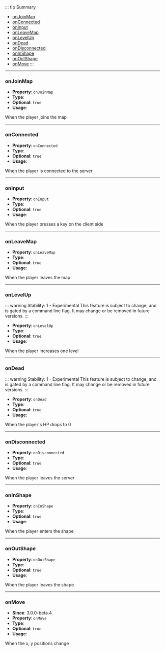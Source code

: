 ::: tip Summary
- [onJoinMap](#onjoinmap)
- [onConnected](#onconnected)
- [onInput](#oninput)
- [onLeaveMap](#onleavemap)
- [onLevelUp](#onlevelup)
- [onDead](#ondead)
- [onDisconnected](#ondisconnected)
- [onInShape](#oninshape)
- [onOutShape](#onoutshape)
- [onMove](#onmove)
:::
---
### onJoinMap
- **Property**: `onJoinMap`
- **Type**: <Type type=' (player: <a href="/commands/common.html">RpgPlayer</a>, map: <a href="/classes/map.html">RpgMap</a>) =&gt; any ' />
- **Optional**: `true` 
- **Usage**:


 When the player joins the map


---
### onConnected
- **Property**: `onConnected`
- **Type**: <Type type=' (player: <a href="/commands/common.html">RpgPlayer</a>) =&gt; any ' />
- **Optional**: `true` 
- **Usage**:


 When the player is connected to the server


---
### onInput
- **Property**: `onInput`
- **Type**: <Type type=' (player: <a href="/commands/common.html">RpgPlayer</a>, data: { input: Direction | Control | string, moving: boolean }) =&gt; any ' />
- **Optional**: `true` 
- **Usage**:


 When the player presses a key on the client side


---
### onLeaveMap
- **Property**: `onLeaveMap`
- **Type**: <Type type=' (player: <a href="/commands/common.html">RpgPlayer</a>, map: <a href="/classes/map.html">RpgMap</a>) =&gt; any ' />
- **Optional**: `true` 
- **Usage**:


 When the player leaves the map


---
### onLevelUp
::: warning
Stability: 1 - Experimental
This feature is subject to change, and is gated by a command line flag.
It may change or be removed in future versions.
:::
    
- **Property**: `onLevelUp`
- **Type**: <Type type=' (player: <a href="/commands/common.html">RpgPlayer</a>, nbLevel: number) =&gt; any ' />
- **Optional**: `true` 
- **Usage**:


 When the player increases one level


---
### onDead
::: warning
Stability: 1 - Experimental
This feature is subject to change, and is gated by a command line flag.
It may change or be removed in future versions.
:::
    
- **Property**: `onDead`
- **Type**: <Type type=' (player: <a href="/commands/common.html">RpgPlayer</a>) =&gt; any ' />
- **Optional**: `true` 
- **Usage**:


 When the player's HP drops to 0


---
### onDisconnected
- **Property**: `onDisconnected`
- **Type**: <Type type=' (player: <a href="/commands/common.html">RpgPlayer</a>) =&gt; any ' />
- **Optional**: `true` 
- **Usage**:


 When the player leaves the server


---
### onInShape
- **Property**: `onInShape`
- **Type**: <Type type=' (player: <a href="/commands/common.html">RpgPlayer</a>, shape: <a href="/classes/shape.html">RpgShape</a>) =&gt; any ' />
- **Optional**: `true` 
- **Usage**:


 When the player enters the shape


---
### onOutShape
- **Property**: `onOutShape`
- **Type**: <Type type=' (player: <a href="/commands/common.html">RpgPlayer</a>, shape: <a href="/classes/shape.html">RpgShape</a>) =&gt; any ' />
- **Optional**: `true` 
- **Usage**:


 When the player leaves the shape


---
### onMove
- **Since**: 3.0.0-beta.4
- **Property**: `onMove`
- **Type**: <Type type=' (player: <a href="/commands/common.html">RpgPlayer</a>) =&gt; any ' />
- **Optional**: `true` 
- **Usage**:


When the x, y positions change

